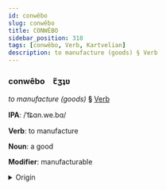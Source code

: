 ```yaml
---
id: conwêbo
slug: conwêbo
title: CONWÊBO
sidebar_position: 318
tags: [conwêbo, Verb, Kartvelian]
description: to manufacture (goods) § Verb
---
```


### conwêbo&emsp;<span kind="abugida">ꞇ̃ʒʇʋ</span>

*to manufacture (goods)* **§** [Verb](../../tags/Verb)

**IPA**: /ˈt͡ɕɑn.we.bɑ/

**Verb**: to manufacture

**Noun**: a good

**Modifier**: manufacturable

<details>
    <summary>Origin</summary>
    Georgian წარმოება c̣armoeba [t͡sʼaɾmoeba]<br/>
    <em>Kartvelian Language Family</em>
</details>